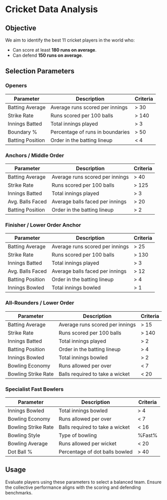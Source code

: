 # Cricket Data Analysis  

## Objective  
We aim to identify the best 11 cricket players in the world who:  
- Can score at least **180 runs on average**.  
- Can defend **150 runs on average**.  

## Selection Parameters  

### Openers  
| Parameter        | Description                        | Criteria   |
|------------------|------------------------------------|------------|
| Batting Average  | Average runs scored per innings    | > 30       |
| Strike Rate      | Runs scored per 100 balls          | > 140      |
| Innings Batted   | Total innings played               | > 3        |
| Boundary %       | Percentage of runs in boundaries   | > 50       |
| Batting Position | Order in the batting lineup        | < 4        |  

### Anchors / Middle Order  
| Parameter        | Description                        | Criteria   |
|------------------|------------------------------------|------------|
| Batting Average  | Average runs scored per innings    | > 40       |
| Strike Rate      | Runs scored per 100 balls          | > 125      |
| Innings Batted   | Total innings played               | > 3        |
| Avg. Balls Faced | Average balls faced per innings    | > 20       |
| Batting Position | Order in the batting lineup        | > 2        |  

### Finisher / Lower Order Anchor  
| Parameter        | Description                        | Criteria   |
|------------------|------------------------------------|------------|
| Batting Average  | Average runs scored per innings    | > 25       |
| Strike Rate      | Runs scored per 100 balls          | > 130      |
| Innings Batted   | Total innings played               | > 3        |
| Avg. Balls Faced | Average balls faced per innings    | > 12       |
| Batting Position | Order in the batting lineup        | > 4        |
| Innings Bowled   | Total innings bowled               | > 1        |  

### All-Rounders / Lower Order  
| Parameter           | Description                        | Criteria   |
|---------------------|------------------------------------|------------|
| Batting Average     | Average runs scored per innings    | > 15       |
| Strike Rate         | Runs scored per 100 balls          | > 140      |
| Innings Batted      | Total innings played               | > 2        |
| Batting Position    | Order in the batting lineup        | > 4        |
| Innings Bowled      | Total innings bowled               | > 2        |
| Bowling Economy     | Runs allowed per over              | < 7        |
| Bowling Strike Rate | Balls required to take a wicket    | < 20       |  

### Specialist Fast Bowlers  
| Parameter           | Description                        | Criteria   |
|---------------------|------------------------------------|------------|
| Innings Bowled      | Total innings bowled               | > 4        |
| Bowling Economy     | Runs allowed per over              | < 7        |
| Bowling Strike Rate | Balls required to take a wicket    | < 16       |
| Bowling Style       | Type of bowling                   | %Fast%     |
| Bowling Average     | Runs allowed per wicket            | < 20       |
| Dot Ball %          | Percentage of dot balls bowled     | > 40       |  

## Usage  
Evaluate players using these parameters to select a balanced team. Ensure the collective performance aligns with the scoring and defending benchmarks.  
